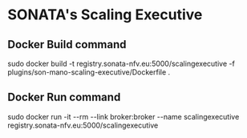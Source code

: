 # SONATA's Scaling Executive
## Docker Build command
sudo docker build -t registry.sonata-nfv.eu:5000/scalingexecutive -f plugins/son-mano-scaling-executive/Dockerfile .
## Docker Run command
sudo docker run -it --rm --link broker:broker --name scalingexecutive registry.sonata-nfv.eu:5000/scalingexecutive